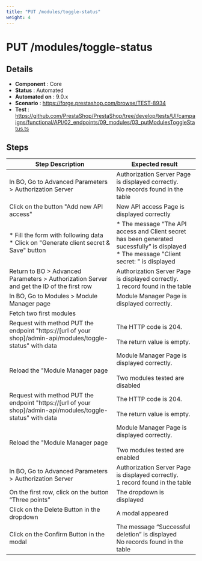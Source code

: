 ```yaml
---
title: "PUT /modules/toggle-status"
weight: 4
---
```


# PUT /modules/toggle-status
## Details
* **Component** : Core
* **Status** : Automated
* **Automated on** : 9.0.x
* **Scenario** : https://forge.prestashop.com/browse/TEST-8934
* **Test** : https://github.com/PrestaShop/PrestaShop/tree/develop/tests/UI/campaigns/functional/API/02_endpoints/09_modules/03_putModulesToggleStatus.ts

## Steps
| Step Description | Expected result |
| ----- | ----- |
| In BO, Go to Advanced Parameters > Authorization Server | Authorization Server Page is displayed correctly.<br>No records found in the table |
| Click on the button "Add new API access" | New API access Page is displayed correctly |
| * Fill the form with following data<br> * Click on "Generate client secret & Save" button | * The message “The API access and Client secret has been generated sucessfully” is displayed<br> * The message "Client secret: " is displayed |
| Return to BO > Advanced Parameters > Authorization Server and get the ID of the first row | Authorization Server Page is displayed correctly.<br>1 record found in the table |
| In BO, Go to Modules > Module Manager page | Module Manager Page is displayed correctly. |
| Fetch two first modules |  |
| Request with method PUT the endpoint "https://[url of your shop]/admin-api/modules/toggle-status" with data | The HTTP code is 204.<br><br>The return value is empty. |
| Reload the "Module Manager page | Module Manager Page is displayed correctly.<br><br>Two modules tested are disabled |
| Request with method PUT the endpoint "https://[url of your shop]/admin-api/modules/toggle-status" with data | The HTTP code is 204.<br><br>The return value is empty. |
| Reload the "Module Manager page | Module Manager Page is displayed correctly.<br><br>Two modules tested are enabled |
| In BO, Go to Advanced Parameters > Authorization Server | Authorization Server Page is displayed correctly.<br>1 record found in the table |
| On the first row, click on the button “Three points” | The dropdown is displayed |
| Click on the Delete Button in the dropdown | A modal appeared |
| Click on the Confirm Button in the modal | The message “Successful deletion” is displayed<br>No records found in the table |
